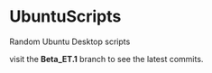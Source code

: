 # UbuntuScripts
Random Ubuntu Desktop scripts

visit the **Beta_ET.1** branch to see the latest commits.
